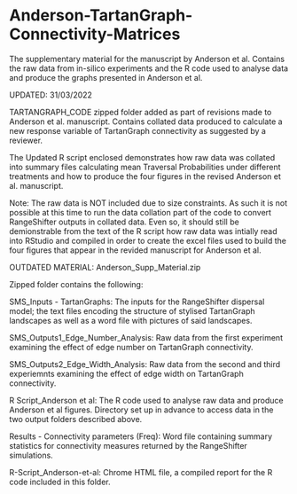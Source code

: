 # Anderson-TartanGraph-Connectivity-Matrices
The supplementary material for the manuscript by Anderson et al. Contains the raw data from in-silico experiments and the R code used to analyse data and produce the graphs presented in Anderson et al.

UPDATED: 31/03/2022

TARTANGRAPH_CODE zipped folder added as part of revisions made to Anderson et al. manuscript. Contains collated data produced to calculate a new response variable of TartanGraph connectivity as suggested by a reviewer.

The Updated R script enclosed demonstrates how raw data was collated into summary files calculating mean Traversal Probabilities under different treatments and how to produce the four figures in the revised Anderson et al. manuscript. 

Note: The raw data is NOT included due to size constraints. As such it is not possible at this time to run the data collation part of the code to convert RangeShifter outputs in collated data. 
Even so, it should still be demionstrable from the text of the R script how raw data was intially read into RStudio and compiled in order to create the excel files used to build the four figures that appear in the revided manuscript for Anderson et al.






OUTDATED MATERIAL: Anderson_Supp_Material.zip

Zipped folder contains the following:

SMS_Inputs - TartanGraphs: The inputs for the RangeShifter dispersal model; the text files encoding the structure of stylised TartanGraph landscapes as well as a word file with pictures of said landscapes.

SMS_Outputs1_Edge_Number_Analysis: Raw data from the first experiment examining the effect of edge number on TartanGraph connectivity.

SMS_Outputs2_Edge_Width_Analysis: Raw data from the second and third experiemnts examining the effect of edge width on TartanGraph connectivity.

R Script_Anderson et al: The R code used to analyse raw data and produce Anderson et al figures. Directory set up in advance to access data in the two output folders described above.

Results - Connectivity parameters (Freq): Word file containing summary statistics for connectivity measures returned by the RangeShifter simulations.

R-Script_Anderson-et-al: Chrome HTML file, a compiled report for the R code included in this folder.
